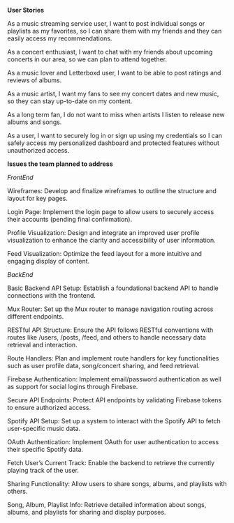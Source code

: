 **User Stories** 

As a music streaming service user, I want to post individual songs or playlists as my favorites, so I can share them with my friends and they can easily access my recommendations.

As a concert enthusiast, I want to chat with my friends about upcoming concerts in our area, so we can plan to attend together.

As a music lover and Letterboxd user, I want to be able to post ratings and reviews of albums.

As a music artist, I want my fans to see my concert dates and new music, so they can stay up-to-date on my content.

As a long term fan, I do not want to miss when artists I listen to release new albums and songs.

As a user, I want to securely log in or sign up using my credentials so I can safely access my personalized dashboard and protected features without unauthorized access. 

**Issues the team planned to address**

*FrontEnd*

Wireframes: Develop and finalize wireframes to outline the structure and layout for key pages.

Login Page: Implement the login page to allow users to securely access their accounts (pending final confirmation).

Profile Visualization: Design and integrate an improved user profile visualization to enhance the clarity and accessibility of user information.

Feed Visualization: Optimize the feed layout for a more intuitive and engaging display of content.

*BackEnd*

Basic Backend API Setup: Establish a foundational backend API to handle connections with the frontend.

Mux Router: Set up the Mux router to manage navigation routing across different endpoints.

RESTful API Structure: Ensure the API follows RESTful conventions with routes like /users, /posts, /feed, and others to handle necessary data retrieval and interaction.

Route Handlers: Plan and implement route handlers for key functionalities such as user profile data, song/concert sharing, and feed retrieval.

Firebase Authentication: Implement email/password authentication as well as support for social logins through Firebase.

Secure API Endpoints: Protect API endpoints by validating Firebase tokens to ensure authorized access.

Spotify API Setup: Set up a system to interact with the Spotify API to fetch user-specific music data.

OAuth Authentication: Implement OAuth for user authentication to access their specific Spotify data.

Fetch User’s Current Track: Enable the backend to retrieve the currently playing track of the user.

Sharing Functionality: Allow users to share songs, albums, and playlists with others.

Song, Album, Playlist Info: Retrieve detailed information about songs, albums, and playlists for sharing and display purposes.




